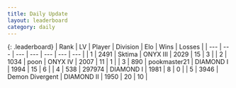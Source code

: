 ```yaml
---
title: Daily Update
layout: leaderboard
category: daily
---
```


{: .leaderboard}
| Rank | LV | Player | Division | Elo | Wins | Losses |
| --- | --- | --- | --- | --- | --- | --- |
| <span data-change="0">1</span> | 2491 | <span title="ID: 353063">Sktima</span> | ONYX III | <span data-change="-322">2029</span> | <span data-change="-104">15</span> | <span data-change="-28">3</span> |
| <span data-change="7">2</span> | 1034 | <span title="ID: 540690">poon</span> | ONYX IV | <span data-change="-233">2007</span> | <span data-change="-231">11</span> | <span data-change="-158">1</span> |
| <span data-change="0">3</span> | 890 | <span title="ID: 652474">pookmaster21</span> | DIAMOND I | <span data-change="-308">1994</span> | <span data-change="-166">15</span> | <span data-change="-57">6</span> |
| <span data-change="7">4</span> | 538 | <span title="ID: 544038">297974</span> | DIAMOND I | <span data-change="-245">1981</span> | <span data-change="-215">8</span> | <span data-change="-122">0</span> |
| <span data-change="26">5</span> | 3946 | <span title="ID: 370081">Demon Divergent</span> | DIAMOND II | <span data-change="-252">1950</span> | <span data-change="-38">20</span> | <span data-change="-5">10</span> |